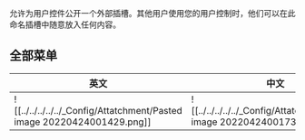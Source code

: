 允许为用户控件公开一个外部插槽。其他用户使用您的用户控制时，他们可以在此命名插槽中随意放入任何内容。



## 全部菜单

| 英文 | 中文 |
| ---- | ---- |
| ![[../../../../../_Config/Attatchment/Pasted image 20220424001429.png]] | ![[../../../../../_Config/Attatchment/Pasted image 20220424001730.png]] |